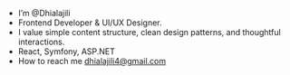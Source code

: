 - I’m @Dhialajili                                                      
- Frontend Developer & UI/UX Designer.
- I value simple content structure, clean design patterns, and thoughtful interactions.
- React, Symfony, ASP.NET
- How to reach me dhialajili4@gmail.com
